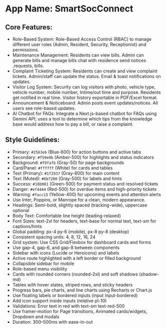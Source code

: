 # **App Name**: SmartSocConnect

## Core Features:

- Role-Based System: Role-Based Access Control (RBAC) to manage different user roles (Admin, Resident, Security, Receptionist) and permissions.
- Maintenance Management: Residents can view bills. Admin can generate bills and manage bills chat with residence send notices ,requests, bills.
- Complaint Ticketing System: Residents can create and view complaint tickets. Admin/staff can update the status. Email & toast notifications on updates.
- Visitor Log System: Security can log visitors with photo, vehicle type, vehicle number, mobile number, Intime/out time and purpose. Residents get notified in real time. Visitor history exportable in PDF/Excel format.
- Announcement & Noticeboard: Admin posts event updates/notices. All users see role-based updates.
- AI Chatbot for FAQs: Integrate a Next.js-based chatbot for FAQs using Gemini API; uses a tool to determine which tips from the knowledge base would address how to pay a bill, or raise a complaint.

## Style Guidelines:

- Primary: `#2563eb` (Blue-600) for action buttons and active tabs
- Secondary: `#f59e0b` (Amber-500) for highlights and status indicators
- Background: `#f9fafb` (Gray-50) for page backgrounds
- Card/Panel: `#ffffff` (White) for cards and tables
- Text (Primary): `#1f2937` (Gray-800) for main content
- Text (Muted): `#6b7280` (Gray-500) for labels and hints
- Success: `#10b981` (Green-500) for payment status and resolved tickets
- Danger: `#ef4444` (Red-500) for overdue items and high-priority tickets
- Warning: `#facc15` (Yellow-400) for upcoming events and attention alerts
- Use Inter, Poppins, or Manrope for a clean, modern appearance.
- Headings: Semi-bold, slightly spaced (tracking-wide), uppercase optional
- Body Text: Comfortable line height (leading-relaxed)
- Font Sizes: text-2xl for headers, text-base for normal text, text-sm for captions/hints
- Global padding: px-4 py-6 (mobile), px-8 py-8 (desktop)
- Consistent spacing units: 4, 8, 12, 16, 24
- Grid system: Use CSS Grid/Flexbox for dashboard cards and forms
- Use gap-4, gap-6, and gap-8 between components
- Sidebar with icons (Lucide or Heroicons) and labels
- Active route highlighted with a left border or filled background
- Collapsible sidebar for mobile
- Role-based menu visibility
- Cards with rounded corners (rounded-2xl) and soft shadows (shadow-md)
- Tables with hover states, striped rows, and sticky headers
- Progress bars, pie charts, and line charts using Recharts or Chart.js
- Use floating labels or bordered inputs (input input-bordered)
- Add icon support inside inputs (relative pl-10)
- Validations: Error text in red with text-sm text-red-500
- Use framer-motion for Page transitions, Animated cards/widgets, Dropdown and modals
- Duration: 300–500ms with ease-in-out